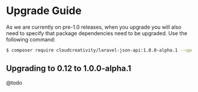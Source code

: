 # Upgrade Guide 

As we are currently on pre-1.0 releases, when you upgrade you will also need to specify that package
dependencies need to be upgraded. Use the following command:

```bash
$ composer require cloudcreativity/laravel-json-api:1.0.0-alpha.1 --update-with-dependencies
```

## Upgrading to 0.12 to 1.0.0-alpha.1

@todo

